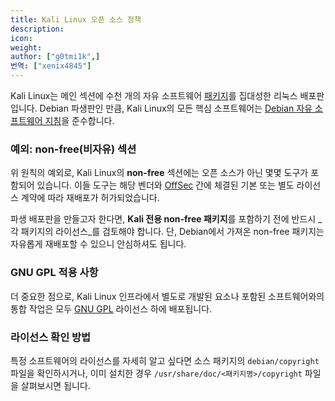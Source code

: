 ```yaml
---
title: Kali Linux 오픈 소스 정책
description:
icon:
weight:
author: ["g0tmi1k",]
번역: ["xenix4845"]
---
```


Kali Linux는 메인 섹션에 수천 개의 자유 소프트웨어 [패키지](https://pkg.kali.org/)를 집대성한 리눅스 배포판입니다. Debian 파생판인 만큼, Kali Linux의 모든 핵심 소프트웨어는 [Debian 자유 소프트웨어 지침](https://www.debian.org/social_contract#guidelines)을 준수합니다.

### 예외: non-free(비자유) 섹션

위 원칙의 예외로, Kali Linux의 **non-free** 섹션에는 오픈 소스가 아닌 몇몇 도구가 포함되어 있습니다. 이들 도구는 해당 벤더와 [OffSec](https://www.offsec.com/?utm_source=kali&utm_medium=web&utm_campaign=docs) 간에 체결된 기본 또는 별도 라이선스 계약에 따라 재배포가 허가되었습니다.

파생 배포판을 만들고자 한다면, **Kali 전용 non-free 패키지**를 포함하기 전에 반드시 _각 패키지의 라이선스_를 검토해야 합니다. 단, Debian에서 가져온 non-free 패키지는 자유롭게 재배포할 수 있으니 안심하셔도 됩니다.

### GNU GPL 적용 사항

더 중요한 점으로, Kali Linux 인프라에서 별도로 개발된 요소나 포함된 소프트웨어와의 통합 작업은 모두 [GNU GPL](http://www.gnu.org/licenses/gpl.html) 라이선스 하에 배포됩니다.

### 라이선스 확인 방법

특정 소프트웨어의 라이선스를 자세히 알고 싶다면 소스 패키지의 `debian/copyright` 파일을 확인하시거나, 이미 설치한 경우 `/usr/share/doc/<패키지명>/copyright` 파일을 살펴보시면 됩니다.
